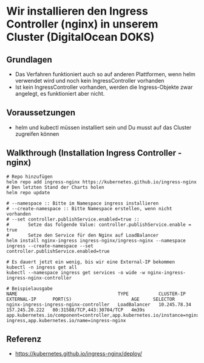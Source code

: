 # Wir installieren den Ingress Controller (nginx) in unserem Cluster (DigitalOcean DOKS)

## Grundlagen

  * Das Verfahren funktioniert auch so auf anderen Plattformen, wenn helm verwendet wird und noch kein IngressController vorhanden
  * Ist kein IngressController vorhanden, werden die Ingress-Objekte zwar angelegt, es funktioniert aber nicht. 

## Voraussetzungen 

  * helm und kubectl müssen installiert sein und Du musst auf das Cluster zugreifen können

## Walkthrough (Installation Ingress Controller - nginx) 

```
# Repo hinzufügen
helm repo add ingress-nginx https://kubernetes.github.io/ingress-nginx
# Den letzten Stand der Charts holen 
helm repo update

# --namespace :: Bitte im Namespace ingress installieren
# --create-namespace :: Bitte Namespace erstellen, wenn nicht vorhanden
# --set controller.publishService.enabled=true ::
#       Setze das folgende Value: controller.publishService.enable = true
#       Setze den Service für den Nginx auf LoadBalancer 
helm install nginx-ingress ingress-nginx/ingress-nginx --namespace ingress --create-namespace --set controller.publishService.enabled=true 

# Es dauert jetzt ein wenig, bis wir eine External-IP bekommen
kubectl -n ingress get all
kubectl --namespace ingress get services -o wide -w nginx-ingress-ingress-nginx-controller
```

```
# Beispielausgabe  
NAME                                     TYPE           CLUSTER-IP     EXTERNAL-IP      PORT(S)                      AGE     SELECTOR
nginx-ingress-ingress-nginx-controller   LoadBalancer   10.245.78.34   157.245.20.222   80:31588/TCP,443:30704/TCP   4m39s   app.kubernetes.io/component=controller,app.kubernetes.io/instance=nginx-ingress,app.kubernetes.io/name=ingress-nginx
```

## Referenz

  * https://kubernetes.github.io/ingress-nginx/deploy/
